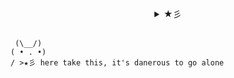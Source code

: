 <details align="center">
  <summary align="center"> ★彡 </summary>
  <br />
  <p align="center">
    Hi, I'm Cat. I'm a full stack developer that loves CSS.
    <br />
    In my free time you'll find me playing video games or watching anime.
    <br/> <br/>
    ════════ ⋆★⋆ ════════
    <br/><br/>
    My <a href='https://www.linkedin.com/in/caitlin-morgan-7818901b2/'> ℓιηкє∂ιη </a> if you'd like to connect~ && My <a     href="https://www.instagram.com/cattongues.png/" target="_blank"> ιηѕтαgяαм </a> to see my face!
    <br />
   
  </p>
</details>
<br/>

     (\__/)
    ( • . •)
    / >★彡 here take this, it's danerous to go alone
    
 

<!-- <img src = "https://github-readme-stats.vercel.app/api?username=cat-lin-morgan&show_icons=true&theme=buefy&line_height=27">
<!--&hide=css,java,html-->
<!-- <img src = "https://github-readme-stats.vercel.app/api/top-langs/?username=cat-lin-morgan&theme=vue&hide=handlebars,objective-c,java,ruby,starlark"> -->


<!-- <samp>fighting for love and justice</samp> -->
<!--  <kbd>follow me on ig</kbd></a> -->



